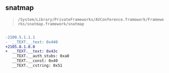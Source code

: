 ## snatmap

> `/System/Library/PrivateFrameworks/AVConference.framework/Frameworks/snatmap.framework/snatmap`

```diff

-2100.5.1.1.1
-  __TEXT.__text: 0x440
+2105.8.1.0.0
+  __TEXT.__text: 0x43c
   __TEXT.__auth_stubs: 0xa0
   __TEXT.__const: 0x40
   __TEXT.__cstring: 0x51

```
